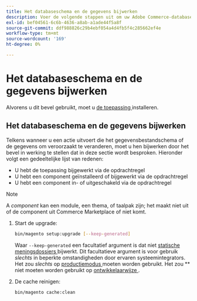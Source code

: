 ```yaml
---
title: Het databaseschema en de gegevens bijwerken
description: Voer de volgende stappen uit om uw Adobe Commerce-databaseschema bij te werken.
exl-id: bef04561-6c6b-4636-a8ab-a1ade44f5a8f
source-git-commit: ddf988826c29b4ebf054a4d4fb5f4c285662ef4e
workflow-type: tm+mt
source-wordcount: '169'
ht-degree: 0%

---
```


# Het databaseschema en de gegevens bijwerken

Alvorens u dit bevel gebruikt, moet u [ de toepassing ](../advanced.md) installeren.

## Het databaseschema en de gegevens bijwerken

Telkens wanneer u een actie uitvoert die het gegevensbestandschema of de gegevens om veroorzaakt te veranderen, moet u hen bijwerken door het bevel in werking te stellen dat in deze sectie wordt besproken. Hieronder volgt een gedeeltelijke lijst van redenen:

* U hebt de toepassing bijgewerkt via de opdrachtregel
* U hebt een component geïnstalleerd of bijgewerkt via de opdrachtregel
* U hebt een component in- of uitgeschakeld via de opdrachtregel

>[!NOTE]
>
>A *component* kan een module, een thema, of taalpak zijn; het maakt niet uit of de component uit Commerce Marketplace of niet komt.

1. Start de upgrade:

   ```bash
   bin/magento setup:upgrade [--keep-generated]
   ```

   Waar `--keep-generated` een facultatief argument is dat niet [ statische meningsdossiers ](../../configuration/cli/static-view-file-deployment.md) bijwerkt. Dit facultatieve argument is voor gebruik *slechts* in beperkte omstandigheden door ervaren systeemintegrators. Het zou *slechts* op [ productiemodus ](../../configuration/bootstrap/application-modes.md#production-mode) moeten worden gebruikt. Het zou ** niet moeten worden gebruikt op [ ontwikkelaarwijze ](../../configuration/bootstrap/application-modes.md#developer-mode).

1. De cache reinigen:

   ```bash
   bin/magento cache:clean
   ```
